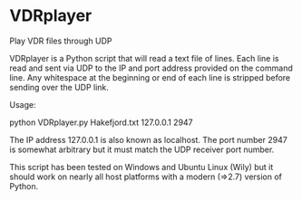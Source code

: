 # VDRplayer
Play VDR files through UDP

VDRplayer is a Python script that will read a text file of lines. Each line is read and sent via UDP to the IP and port address provided on the command line. Any whitespace at the beginning or end of each line is stripped before sending over the UDP link.

Usage:

python VDRplayer.py Hakefjord.txt 127.0.0.1 2947

The IP address 127.0.0.1 is also known as localhost.
The port number 2947 is somewhat arbitrary but it must match the UDP receiver port number.

This script has been tested on Windows and Ubuntu Linux (Wily) but it should work on nearly all host platforms with a modern (=>2.7) version of Python.
